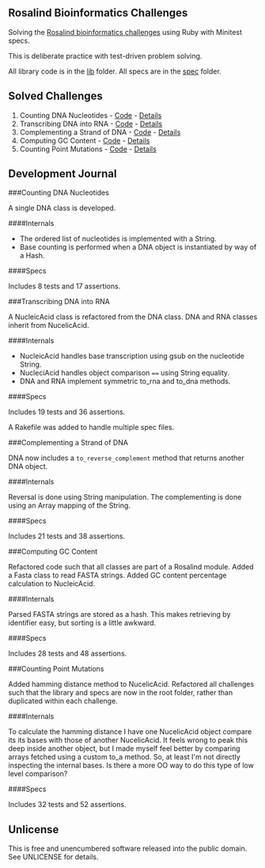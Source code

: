 ## Rosalind Bioinformatics Challenges

Solving the [Rosalind bioinformatics challenges](http://rosalind.info) using Ruby with Minitest specs.

This is deliberate practice with test-driven problem solving.

All library code is in the [lib](https://github.com/stungeye/Rosalind-Ruby/tree/master/lib) folder. All specs are in the [spec](https://github.com/stungeye/Rosalind-Ruby/tree/master/spec) folder.

## Solved Challenges

1. Counting DNA Nucleotides - [Code](https://github.com/stungeye/Rosalind-Ruby/tree/master/challenges/Counting%20DNA%20Nucleotides) - [Details](http://rosalind.info/problems/dna/)
2. Transcribing DNA into RNA - [Code](https://github.com/stungeye/Rosalind-Ruby/tree/master/challenges/Transcribing%20DNA%20into%20RNA) - [Details](http://rosalind.info/problems/rna/)
3. Complementing a Strand of DNA - [Code](https://github.com/stungeye/Rosalind-Ruby/tree/master/challenges/Complementing%20a%20Strand%20of%20DNA) - [Details](http://rosalind.info/problems/revc/)
4. Computing GC Content - [Code](https://github.com/stungeye/Rosalind-Ruby/tree/master/challenges/Computing%20GC%20Content) - [Details](http://rosalind.info/problems/gc/)
5. Counting Point Mutations - [Code](https://github.com/stungeye/Rosalind-Ruby/tree/master/challenges/Counting%20Point%20Mutations) - [Details](http://rosalind.info/problems/hamm/)

## Development Journal

###Counting DNA Nucleotides

A single DNA class is developed.

####Internals

* The ordered list of nucleotides is implemented with a String.
* Base counting is performed when a DNA object is instantiated by way of a Hash.

####Specs

Includes 8 tests and 17 assertions.

###Transcribing DNA into RNA

A NucleicAcid class is refactored from the DNA class. DNA and RNA classes inherit from NucelicAcid.

####Internals

* NucleicAcid handles base transcription using gsub on the nucleotide String.
* NucleciAcid handles object comparison `==` using String equality.
* DNA and RNA implement symmetric to_rna and to_dna methods.

####Specs

Includes 19 tests and 36 assertions.

A Rakefile was added to handle multiple spec files.

###Complementing a Strand of DNA

DNA now includes a `to_reverse_complement` method that returns another DNA object.

####Internals

Reversal is done using String manipulation. The complementing is done using an Array mapping of the String.

####Specs

Includes 21 tests and 38 assertions.

###Computing GC Content

Refactored code such that all classes are part of a Rosalind module. Added a Fasta class to read FASTA strings. Added GC content percentage calculation to NucleicAcid.

####Internals

Parsed FASTA strings are stored as a hash. This makes retrieving by identifier easy, but sorting is a little awkward. 

####Specs

Includes 28 tests and 48 assertions.

###Counting Point Mutations

Added hamming distance method to NucelicAcid. Refactored all challenges such that the library and specs are now in the root folder, rather than duplicated within each challenge.

####Internals

To calculate the hamming distance I have one NucelicAcid object compare its its bases with those of another NucelicAcid. It feels wrong to peak this deep inside another object, but I made myself feel better by comparing arrays fetched using a custom to_a method. So, at least I'm not directly inspecting the internal bases. Is there a more OO way to do this type of low level comparison?

####Specs

Includes 32 tests and 52 assertions.

## Unlicense

This is free and unencumbered software released into the public domain.  See UNLICENSE for details.
